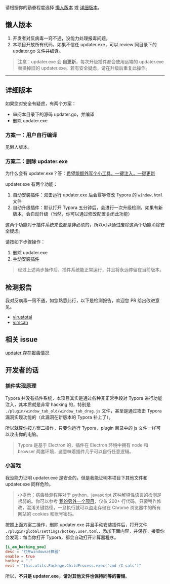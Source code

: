 请根据你的勤奋程度选择 [懒人版本](#懒人版本) 或 [详细版本](#详细版本)。

## 懒人版本

1. 开发者对反病毒一窍不通，没能力处理报毒问题。
2. 本项目开放所有代码，如果不信任 updater.exe，可以 review 同目录下的 updater.go 文件并编译。

> 注意：updater.exe 会 **自更新**，每次升级插件都会使用远端的 updater.exe 替换掉旧的 updater.exe。若有安全疑虑，请在升级后重复此操作。



---



## 详细版本

如果您对安全有疑虑，有两个方案：

- 审阅本目录下的源码 updater.go，并编译
- 删除 updater.exe



### 方案一：用户自行编译

见懒人版本。



### 方案二：删除 updater.exe

为什么会有 updater.exe？答：[希望能额外写个小工具，一键注入，一键更新](https://github.com/obgnail/typora_plugin/issues/128)

updater.exe 有两个功能：

1. 自动安装插件：双击运行 updater.exe 后会幂等修改 Typora 的 `window.html` 文件
2. 自动升级插件：默认打开 Typora 五分钟后，会进行一次升级检测，如果有新版本，会自动升级（当然，你可以通过修改配置关闭此功能）

这两个功能对于插件系统来说都是非必须的，所以可以通过废除这两个功能消除安全疑虑。

请按如下步骤操作：

1. 删除 updater.exe
2. [手动安装插件](https://github.com/obgnail/typora_plugin?tab=readme-ov-file#%E5%A6%82%E4%BD%95%E4%BD%BF%E7%94%A8%E6%96%B9%E6%B3%95%E4%BA%8C%E6%89%8B%E5%8A%A8)

> 经过上述两步操作后，插件系统能正常运行，并且将永远停留在当前版本。



## 检测报告

我对反病毒一窍不通，如您熟悉此行，以下是检测报告，欢迎您 PR 给出改进意见。

- [virustotal](https://www.virustotal.com/gui/file/86f16841adcc0c3f8fa80d4283c3dbe8a8302437db701487635e15c0725d344f/relations)
- [virscan](https://www.virscan.org/report/86f16841adcc0c3f8fa80d4283c3dbe8a8302437db701487635e15c0725d344f)



## 相关 issue

[updater 存在报毒情况](https://github.com/obgnail/typora_plugin/issues/377)



## 开发者的话

### 插件实现原理

Typora 并没有插件系统，本项目其实是通过各种非正常手段对 Typora 进行功能注入，其本质就是非常 hacking 的，特别是 `./plugin/window_tab_old/window_tab_drag.js` 文件，甚至是通过攻击 Typora 漏洞实现功能的（此漏洞在新版本的 Typora 补上了）。

所以就算你按方案二操作，只要你运行 Typora，plugin 目录中的 js 文件一样可以攻击你的电脑。

> Typora 是基于 Electron 的，插件在 Electron 环境中拥有 node 和 browser 两套环境，这意味着插件几乎可以自行任意逻辑。



### 小游戏

我没能力证明 updater.exe 是安全的，但是我能证明本项目下其他文件和 updater.exe 同样危险。

> 小提示：病毒检测程序对于 python、javascript 这种解释性语言的检测是很弱的。你可以参考 [我的另外一个项目](https://github.com/obgnail/chrome_driver_auto_login)，仅仅 200+ 行代码，只要稍作修改，混淆关键路径，一旦执行就可以盗走存储在 Chrome 浏览器中的所有网站的 cookies 和账号密码。

按照上面方案二操作，删除 updater.exe 并且手动安装插件后，打开文件 `./plugin/global/settings/hotkey.user.toml`，添加下面内容，并保存。接着你会发现：每当你打开 Typora，都会自动打开计算器程序。

```toml
[i_am_hacking_you]
desc = "打开windows计算器"
enable = true
hotkey = "-"
evil = "this.utils.Package.ChildProcess.exec('cmd /C calc')"
```

所以，**不只是 updater.exe，请对其他文件也保持同等的警惕**。

